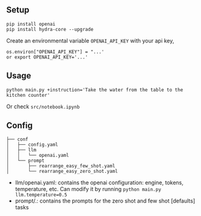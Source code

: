 ## Setup

```
pip install openai
pip install hydra-core --upgrade
```

Create an environmental variable `OPENAI_API_KEY` with your api key, 
```
os.environ["OPENAI_API_KEY"] = "...'
or export OPENAI_API_KEY='...'
```

## Usage

```
python main.py +instruction='Take the water from the table to the kitchen counter' 
```
Or check `src/notebook.ipynb`

## Config 

```
├── conf
│   ├── config.yaml
│   ├── llm
│   │   └── openai.yaml
│   └── prompt
│       ├── rearrange_easy_few_shot.yaml
│       └── rearrange_easy_zero_shot.yaml
```

- llm/openai.yaml: contains the openai configuration: engine, tokens, temperature, etc. Can 
modify it by running `python main.py llm.temperature=0.5`
- prompt/.: contains the prompts for the zero shot and few shot [defaults] tasks

